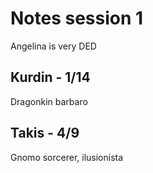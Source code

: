 Notes session 1
========================

Angelina is very DED



## Kurdin - 1/14

Dragonkin barbaro


## Takis - 4/9

Gnomo sorcerer, ilusionista

